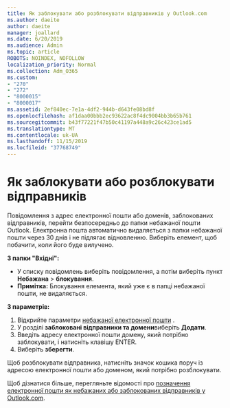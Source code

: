```yaml
---
title: Як заблокувати або розблокувати відправників у Outlook.com
ms.author: daeite
author: daeite
manager: joallard
ms.date: 6/20/2019
ms.audience: Admin
ms.topic: article
ROBOTS: NOINDEX, NOFOLLOW
localization_priority: Normal
ms.collection: Adm_O365
ms.custom:
- "270"
- "272"
- "8000015"
- "8000017"
ms.assetid: 2ef840ec-7e1a-4df2-944b-d643fe08bd8f
ms.openlocfilehash: af1daa00bbb2ec93622ac8f4dc9004bb3b65b761
ms.sourcegitcommit: b43f77221f47b50c41197a448a9c26c423ce1ad5
ms.translationtype: MT
ms.contentlocale: uk-UA
ms.lasthandoff: 11/15/2019
ms.locfileid: "37768749"
---
```

# <a name="block-or-unblock-senders"></a>Як заблокувати або розблокувати відправників

Повідомлення з адрес електронної пошти або доменів, заблокованих відправників, перейти безпосередньо до папки небажаної пошти Outlook. Електронна пошта автоматично видаляється з папки небажаної пошти через 30 днів і не підлягає відновленню. Виберіть елемент, щоб побачити, коли його буде вилучено.

**З папки "Вхідні":**

- У списку повідомлень виберіть повідомлення, а потім виберіть пункт **Небажана** > **блокування**.
- **Примітка:** Блокування елемента, який уже є в папці небажаної пошти, не видаляється.

**З параметрів:**

1. Відкрийте параметри [небажаної електронної пошти](https://outlook.live.com/mail/options/mail/junkEmail) .
2. У розділі **заблоковані відправники та домени**виберіть **Додати**.
3. Введіть адресу електронної пошти домену, який потрібно заблокувати, і натисніть клавішу ENTER.
4. Виберіть **зберегти**.

Щоб розблокувати відправника, натисніть значок кошика поруч із адресою електронної пошти або доменом, який потрібно розблокувати.

Щоб дізнатися більше, перегляньте відомості про [позначення електронної пошти як небажаних або заблокованих відправників у Outlook.com](https://support.office.com/article/a3ece97b-82f8-4a5e-9ac3-e92fa6427ae4?wt.mc_id=Office_Outlook_com_Alchemy).
